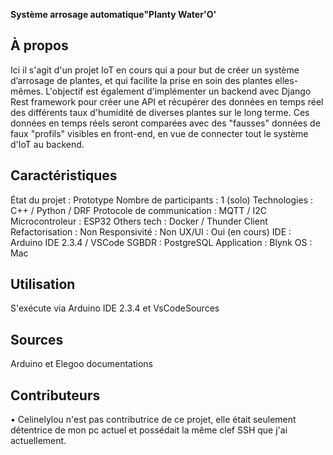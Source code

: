 **Système arrosage automatique"Planty Water'O'**

## À propos
Ici il s'agit d'un projet IoT en cours qui a pour but de créer un système d’arrosage de plantes, et qui facilite la prise en soin des plantes elles-mêmes.
L'objectif est également d'implémenter un backend avec Django Rest framework pour créer une API et récupérer des données en temps réel des différents taux d'humidité de diverses plantes sur le long terme. 
Ces données en temps réels seront comparées avec des "fausses" données de faux "profils" visibles en front-end, en vue de connecter tout le système d'IoT au backend.

## Caractéristiques
État du projet : Prototype Nombre de participants : 1 (solo)
Technologies : C++ / Python / DRF 
Protocole de communication : MQTT / I2C
Microcontroleur : ESP32
Others tech : Docker / Thunder Client
Refactorisation : Non 
Responsivité : Non UX/UI : Oui (en cours) 
IDE : Arduino IDE 2.3.4 / VSCode
SGBDR : PostgreSQL 
Application : Blynk 
OS : Mac 


## Utilisation
S'exécute via Arduino IDE 2.3.4 et VsCodeSources

## Sources
Arduino et Elegoo documentations

## Contributeurs
• Celinelylou n'est pas contributrice de ce projet, elle était seulement détentrice de mon pc actuel et possédait la même clef SSH que j'ai actuellement.
